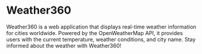 # Weather360
Weather360 is a web application that displays real-time weather information for cities worldwide. Powered by the OpenWeatherMap API, it provides users with the current temperature, weather conditions, and city name. Stay informed about the weather with Weather360!
